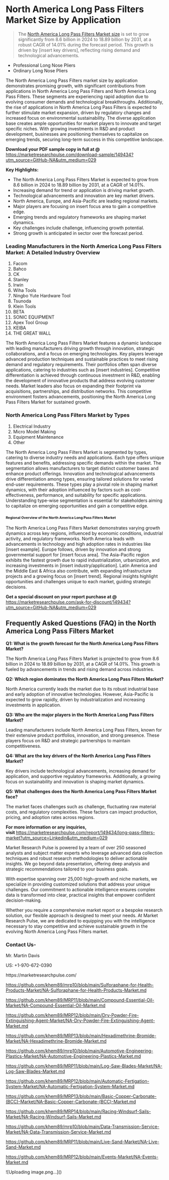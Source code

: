 <h1>North America Long Pass Filters Market&nbsp;Size by Application</h1><blockquote><p>The <a href="https://marketresearchpulse.com/download-sample/149434?utm_source=GitHub-NA&amp;utm_medium=029">North America Long Pass Filters Market size</a> is set to grow significantly from 8.6 billion in 2024 to 18.89 billion by 2031, at a robust CAGR of 14.01% during the forecast period. This growth is driven by [insert key drivers], reflecting rising demand and technological advancements.</p></blockquote><ul><li>Professional Long Nose Pliers<li> Ordinary Long Nose Pliers</li></ul><p>The North America Long Pass Filters market size by application demonstrates promising growth, with significant contributions from applications in North America Long Pass Filters and North America Long Pass Filters. These segments are experiencing rapid adoption due to evolving consumer demands and technological breakthroughs. Additionally, the rise of applications in North America Long Pass Filters is expected to further stimulate market expansion, driven by regulatory changes and increased focus on environmental sustainability. The diverse application base creates ample opportunities for market players to innovate and target specific niches. With growing investments in R&D and product development, businesses are positioning themselves to capitalize on emerging trends, securing long-term success in this competitive landscape.</p><p><strong>Download your PDF sample copy in full at @ </strong><a href="https://marketresearchpulse.com/download-sample/149434?utm_source=GitHub-NA&amp;utm_medium=029">https://marketresearchpulse.com/download-sample/149434?utm_source=GitHub-NA&amp;utm_medium=029</a></p><p><strong>Key Highlights: </strong></p><ul><li>The North America Long Pass Filters Market is expected to grow from 8.6 billion in 2024 to 18.89 billion by 2031, at a CAGR of 14.01%.</li><li>Increasing demand for trend or application is driving market growth.</li><li>Technological advancements and innovation are key market drivers.</li><li>North America, Europe, and Asia-Pacific are leading regional markets.</li><li>Major players are focusing on insert focus area to gain a competitive edge.</li><li>Emerging trends and regulatory frameworks are shaping market dynamics.</li><li>Key challenges include challenge, influencing growth potential.</li><li>Strong growth is anticipated in sector over the forecast period.</li></ul><h3>Leading Manufacturers in the North America Long Pass Filters Market: A Detailed Industry Overview</h3><ol><li>Facom</li><li>Bahco</li><li>CK</li><li>Stanley</li><li>Irwin</li><li>Wiha Tools</li><li>Ningbo Yute Hardware Tool</li><li>Tsunoda</li><li>Klein Tools</li><li>BETA</li><li>SONIC EQUIPMENT</li><li>Apex Tool Group</li><li>KEIBA</li><li>THE GREAT WALL</li></ol><div class="flex max-w-full flex-col flex-grow"><div class="min-h-8 text-message flex w-full flex-col items-end gap-2 whitespace-normal break-words [.text-message+&amp;]:mt-5" dir="auto" data-message-author-role="assistant" data-message-id="fd8432e4-4910-450d-b182-61b7bfb0a01f" data-message-model-slug="gpt-4o"><div class="flex w-full flex-col gap-1 empty:hidden first:pt-[3px]"><div class="markdown prose w-full break-words dark:prose-invert light"><p>The North America Long Pass Filters Market features a dynamic landscape with leading manufacturers driving growth through innovation, strategic collaborations, and a focus on emerging technologies. Key players leverage advanced production techniques and sustainable practices to meet rising demand and regulatory requirements. Their portfolios often span diverse applications, catering to industries such as [insert industries]. Competitive differentiation is achieved through continuous investment in R&amp;D, enabling the development of innovative products that address evolving customer needs. Market leaders also focus on expanding their footprint via acquisitions, partnerships, and distribution networks. This competitive environment fosters advancements, positioning the North America Long Pass Filters Market for sustained growth.</p></div></div></div></div><h3>North America Long Pass Filters Market by Types</h3><ol><li>Electrical Industry<li> Micro Model Making<li> Equipment Maintenance<li> Other</li></ol><div class="flex max-w-full flex-col flex-grow"><div class="min-h-8 text-message flex w-full flex-col items-end gap-2 whitespace-normal break-words [.text-message+&amp;]:mt-5" dir="auto" data-message-author-role="assistant" data-message-id="084470be-0bb7-4664-bddf-5156b4f41249" data-message-model-slug="gpt-4o-mini"><div class="flex w-full flex-col gap-1 empty:hidden first:pt-[3px]"><div class="markdown prose w-full break-words dark:prose-invert light"><p>The North America Long Pass Filters Market is segmented by types, catering to diverse industry needs and applications. Each type offers unique features and benefits, addressing specific demands within the market. The segmentation allows manufacturers to target distinct customer bases and enhance product offerings. Innovation and technological advancements drive differentiation among types, ensuring tailored solutions for varied end-user requirements. These types play a pivotal role in shaping market dynamics, with their adoption influenced by factors such as cost-effectiveness, performance, and suitability for specific applications. Understanding type-wise segmentation is essential for stakeholders aiming to capitalize on emerging opportunities and gain a competitive edge.</p></div></div></div></div><h3><span style="font-size: 11px;">Regional Overview of the North America Long Pass Filters Market</span></h3><div class="flex max-w-full flex-col flex-grow"><div class="min-h-8 text-message flex w-full flex-col items-end gap-2 whitespace-normal break-words [.text-message+&amp;]:mt-5" dir="auto" data-message-author-role="assistant" data-message-id="e9038762-ce64-4e30-91c9-9bd413514231" data-message-model-slug="gpt-4o-mini"><div class="flex w-full flex-col gap-1 empty:hidden first:pt-[3px]"><div class="markdown prose w-full break-words dark:prose-invert light"><p>The North America Long Pass Filters Market demonstrates varying growth dynamics across key regions, influenced by economic conditions, industrial activity, and regulatory frameworks. North America leads with advancements in technology and high adoption rates in industries like [insert example]. Europe follows, driven by innovation and strong governmental support for [insert focus area]. The Asia-Pacific region exhibits the fastest growth due to rapid industrialization, urbanization, and increasing investments in [insert industry/application]. Latin America and the Middle East &amp; Africa also contribute, with expanding infrastructure projects and a growing focus on [insert trend]. Regional insights highlight opportunities and challenges unique to each market, guiding strategic decisions.</p></div></div></div></div><p><strong>Get a special discount on your report purchase at @ </strong><a href="https://marketresearchpulse.com/ask-for-discount/149434?utm_source=GitHub-NA&amp;utm_medium=029">https://marketresearchpulse.com/ask-for-discount/149434?utm_source=GitHub-NA&amp;utm_medium=029</a></p><h2>Frequently Asked Questions (FAQ) in the North America Long Pass Filters Market</h2><p><strong>Q1: What is the growth forecast for the North America Long Pass Filters Market?</strong></p><p>The North America Long Pass Filters Market is projected to grow from 8.6 billion in 2024 to 18.89 billion by 2031, at a CAGR of 14.01%. This growth is fueled by advancements in trends and rising demand across industries.</p><p><strong>Q2: Which region dominates the North America Long Pass Filters Market?</strong></p><p>North America currently leads the market due to its robust industrial base and early adoption of innovative technologies. However, Asia-Pacific is expected to grow rapidly, driven by industrialization and increasing investments in application.</p><p><strong>Q3: Who are the major players in the North America Long Pass Filters Market?</strong></p><p>Leading manufacturers include North America Long Pass Filters, known for their extensive product portfolios, innovation, and strong presence. These players focus on R&amp;D and strategic partnerships to maintain competitiveness.</p><p><strong>Q4: What are the key drivers of the North America Long Pass Filters Market?</strong></p><p>Key drivers include technological advancements, increasing demand for application, and supportive regulatory frameworks. Additionally, a growing focus on sustainability and innovation is shaping market dynamics.</p><p><strong>Q5: What challenges does the North America Long Pass Filters Market face?</strong></p><p>The market faces challenges such as challenge, fluctuating raw material costs, and regulatory complexities. These factors can impact production, pricing, and adoption rates across regions.</p><p><strong>For more information or any inquiries, visit&nbsp;</strong><a href="https://marketresearchpulse.com/report/149434/long-pass-filters-market?utm_source=Linkedin&utm_medium=029">https://marketresearchpulse.com/report/149434/long-pass-filters-market?utm_source=Linkedin&utm_medium=029</a></p><p>Market Research Pulse is powered by a team of over 250 seasoned analysts and subject matter experts who leverage advanced data collection techniques and robust research methodologies to deliver actionable insights. We go beyond data presentation, offering deep analysis and strategic recommendations tailored to your business goals.</p><p>With expertise spanning over 25,000 high-growth and niche markets, we specialize in providing customized solutions that address your unique challenges. Our commitment to actionable intelligence ensures complex data is transformed into clear, practical insights that empower confident decision-making.</p><p>Whether you require a comprehensive market report or a bespoke research solution, our flexible approach is designed to meet your needs. At Market Research Pulse, we are dedicated to equipping you with the intelligence necessary to stay competitive and achieve sustainable growth in the evolving North America Long Pass Filters market.</p><h3><strong>Contact Us-</strong></h3><p>Mr. Martin Davis</p><p>US: +1-970-672-0390</p><p>https://marketresearchpulse.com/</p><p><a href="https://github.com/khem89/mrp10/blob/main/Sulforaphane-for-Health-Products-Market/NA-Sulforaphane-for-Health-Products-Market.md">https://github.com/khem89/mrp10/blob/main/Sulforaphane-for-Health-Products-Market/NA-Sulforaphane-for-Health-Products-Market.md</a></p><p><a href="https://github.com/khem89/MRP11/blob/main/Compound-Essential-Oil-Market/NA-Compound-Essential-Oil-Market.md">https://github.com/khem89/MRP11/blob/main/Compound-Essential-Oil-Market/NA-Compound-Essential-Oil-Market.md</a></p><p><a href="https://github.com/khem89/MRP12/blob/main/Dry-Powder-Fire-Extinguishing-Agent-Market/NA-Dry-Powder-Fire-Extinguishing-Agent-Market.md">https://github.com/khem89/MRP12/blob/main/Dry-Powder-Fire-Extinguishing-Agent-Market/NA-Dry-Powder-Fire-Extinguishing-Agent-Market.md</a></p><p><a href="https://github.com/khem89/MRP13/blob/main/Hexadimethrine-Bromide-Market/NA-Hexadimethrine-Bromide-Market.md">https://github.com/khem89/MRP13/blob/main/Hexadimethrine-Bromide-Market/NA-Hexadimethrine-Bromide-Market.md</a></p><p><a href="https://github.com/khem89/mrp10/blob/main/Automotive-Engineering-Plastics-Market/NA-Automotive-Engineering-Plastics-Market.md">https://github.com/khem89/mrp10/blob/main/Automotive-Engineering-Plastics-Market/NA-Automotive-Engineering-Plastics-Market.md</a></p><p><a href="https://github.com/khem89/MRP11/blob/main/Log-Saw-Blades-Market/NA-Log-Saw-Blades-Market.md">https://github.com/khem89/MRP11/blob/main/Log-Saw-Blades-Market/NA-Log-Saw-Blades-Market.md</a></p><p><a href="https://github.com/khem89/MRP12/blob/main/Automatic-Fertigation-System-Market/NA-Automatic-Fertigation-System-Market.md">https://github.com/khem89/MRP12/blob/main/Automatic-Fertigation-System-Market/NA-Automatic-Fertigation-System-Market.md</a></p><p><a href="https://github.com/khem89/MRP13/blob/main/Basic-Copper-Carbonate-(BCC)-Market/NA-Basic-Copper-Carbonate-(BCC)-Market.md">https://github.com/khem89/MRP13/blob/main/Basic-Copper-Carbonate-(BCC)-Market/NA-Basic-Copper-Carbonate-(BCC)-Market.md</a></p><p><a href="https://github.com/khem89/MRP14/blob/main/Racing-Windsurf-Sails-Market/NA-Racing-Windsurf-Sails-Market.md">https://github.com/khem89/MRP14/blob/main/Racing-Windsurf-Sails-Market/NA-Racing-Windsurf-Sails-Market.md</a></p><p><a href="https://github.com/khem89/mrp10/blob/main/Data-Transmission-Service-Market/NA-Data-Transmission-Service-Market.md">https://github.com/khem89/mrp10/blob/main/Data-Transmission-Service-Market/NA-Data-Transmission-Service-Market.md</a></p><p><a href="https://github.com/khem89/MRP11/blob/main/Live-Sand-Market/NA-Live-Sand-Market.md">https://github.com/khem89/MRP11/blob/main/Live-Sand-Market/NA-Live-Sand-Market.md</a></p><p><a href="https://github.com/khem89/MRP12/blob/main/Events-Market/NA-Events-Market.md">https://github.com/khem89/MRP12/blob/main/Events-Market/NA-Events-Market.md</a></p>
![Uploading image.png…]()
